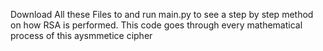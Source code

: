 Download All these Files to and run main.py to see a step by step method on how RSA is performed. This code goes through every mathematical process of this aysmmetice cipher
